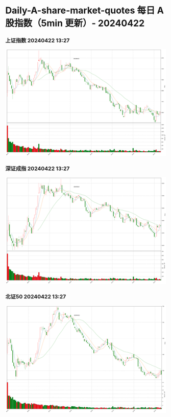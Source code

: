 
# Daily-A-share-market-quotes 每日 A 股指数（5min 更新）- 20240422

### 上证指数 20240422 13:27
![](./fig/2024/4/20240422-sh000001.png)

### 深证成指 20240422 13:27
![](./fig/2024/4/20240422-sz399001.png)

### 北证50 20240422 13:27
![](./fig/2024/4/20240422-bj899050.png)

